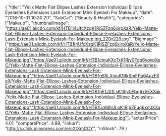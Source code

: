 {
	"title": "Yelix Matte Flat Ellipse Lashes Extension Individual Ellipse Eyelashes Extensions Lash Extension Mink Eyelash For Makeup",
	"date": "2018-10-31 10:30:20",
	"SubCat": ["Beauty & Health"],
	"categories": ["Makeup"],
	"thumbnailImage": "https://ae01.alicdn.com/kf/HTB1I4UfcXzqK1RjSZFzq6xjrpXaR/Yelix-Matte-Flat-Ellipse-Lashes-Extension-Individual-Ellipse-Eyelashes-Extensions-Lash-Extension-Mink-Eyelash-For-Makeup.jpg_220x220.jpg",
	"BigImage": ["https://ae01.alicdn.com/kf/HTB1I4UfcXzqK1RjSZFzq6xjrpXaR/Yelix-Matte-Flat-Ellipse-Lashes-Extension-Individual-Ellipse-Eyelashes-Extensions-Lash-Extension-Mink-Eyelash-For-Makeup.jpg","https://ae01.alicdn.com/kf/HTB1cmuKXcTxK1Rjy0Fgq6yovpXaC/Yelix-Matte-Flat-Ellipse-Lashes-Extension-Individual-Ellipse-Eyelashes-Extensions-Lash-Extension-Mink-Eyelash-For-Makeup.jpg","https://ae01.alicdn.com/kf/HTB1gS5LXjnuK1RkSmFPq6AuzFXa9/Yelix-Matte-Flat-Ellipse-Lashes-Extension-Individual-Ellipse-Eyelashes-Extensions-Lash-Extension-Mink-Eyelash-For-Makeup.jpg","https://ae01.alicdn.com/kf/HTB1pE1JXfLsK1Rjy0Fbq6xSEXXak/Yelix-Matte-Flat-Ellipse-Lashes-Extension-Individual-Ellipse-Eyelashes-Extensions-Lash-Extension-Mink-Eyelash-For-Makeup.jpg","https://ae01.alicdn.com/kf/HTB1UqMhclLoK1RjSZFuq6xn0XXaG/Yelix-Matte-Flat-Ellipse-Lashes-Extension-Individual-Ellipse-Eyelashes-Extensions-Lash-Extension-Mink-Eyelash-For-Makeup.jpg"],
	"actualPrice": 4.01,
	"comparePrice": 4.89,
	"linkurl": "http://s.click.aliexpress.com/e/cXtXmCCY",
	"inStock": 79
}
